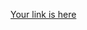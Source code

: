 [Your link is here](https://docs.google.com/spreadsheets/d/1j_XFndezVzVl-d_88Jy9FpMDhC8KiI4zzsMcjpJDKR8/edit?usp=sharing)
